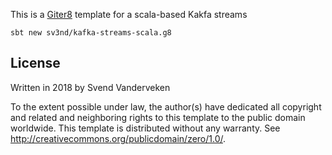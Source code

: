 This is a [Giter8][g8] template for a scala-based Kakfa streams

```
sbt new sv3nd/kafka-streams-scala.g8
```

License
-------
Written in 2018 by Svend Vanderveken 

To the extent possible under law, the author(s) have dedicated all copyright and related
and neighboring rights to this template to the public domain worldwide.
This template is distributed without any warranty. See <http://creativecommons.org/publicdomain/zero/1.0/>.


[g8]: http://www.foundweekends.org/giter8/
